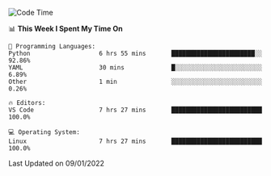 <!--START_SECTION:waka-->
![Code Time](http://img.shields.io/badge/Code%20Time-836%20hrs%2019%20mins-blue)

📊 **This Week I Spent My Time On** 

```text
💬 Programming Languages: 
Python                   6 hrs 55 mins       ███████████████████████░░   92.86% 
YAML                     30 mins             █░░░░░░░░░░░░░░░░░░░░░░░░   6.89% 
Other                    1 min               ░░░░░░░░░░░░░░░░░░░░░░░░░   0.26%

🔥 Editors: 
VS Code                  7 hrs 27 mins       █████████████████████████   100.0%

💻 Operating System: 
Linux                    7 hrs 27 mins       █████████████████████████   100.0%

```


 Last Updated on 09/01/2022
<!--END_SECTION:waka-->
